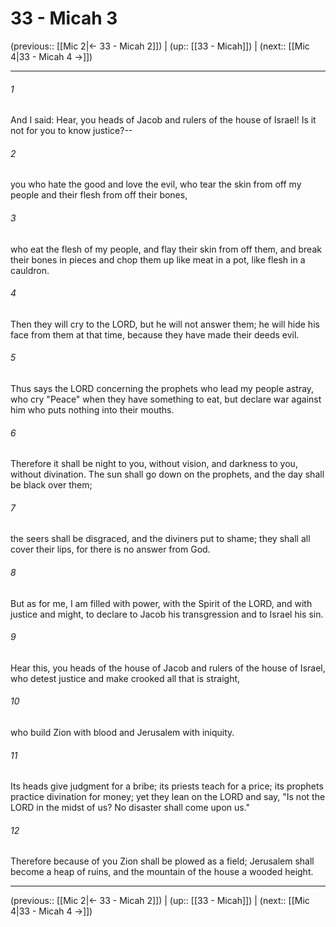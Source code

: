 # 33 - Micah 3

(previous:: [[Mic 2|← 33 - Micah 2]]) | (up:: [[33 - Micah]]) | (next:: [[Mic 4|33 - Micah 4 →]])

***


###### 1 
And I said: Hear, you heads of Jacob and rulers of the house of Israel! Is it not for you to know justice?-- 

###### 2 
you who hate the good and love the evil, who tear the skin from off my people and their flesh from off their bones, 

###### 3 
who eat the flesh of my people, and flay their skin from off them, and break their bones in pieces and chop them up like meat in a pot, like flesh in a cauldron. 

###### 4 
Then they will cry to the LORD, but he will not answer them; he will hide his face from them at that time, because they have made their deeds evil. 

###### 5 
Thus says the LORD concerning the prophets who lead my people astray, who cry "Peace" when they have something to eat, but declare war against him who puts nothing into their mouths. 

###### 6 
Therefore it shall be night to you, without vision, and darkness to you, without divination. The sun shall go down on the prophets, and the day shall be black over them; 

###### 7 
the seers shall be disgraced, and the diviners put to shame; they shall all cover their lips, for there is no answer from God. 

###### 8 
But as for me, I am filled with power, with the Spirit of the LORD, and with justice and might, to declare to Jacob his transgression and to Israel his sin. 

###### 9 
Hear this, you heads of the house of Jacob and rulers of the house of Israel, who detest justice and make crooked all that is straight, 

###### 10 
who build Zion with blood and Jerusalem with iniquity. 

###### 11 
Its heads give judgment for a bribe; its priests teach for a price; its prophets practice divination for money; yet they lean on the LORD and say, "Is not the LORD in the midst of us? No disaster shall come upon us." 

###### 12 
Therefore because of you Zion shall be plowed as a field; Jerusalem shall become a heap of ruins, and the mountain of the house a wooded height.

***

(previous:: [[Mic 2|← 33 - Micah 2]]) | (up:: [[33 - Micah]]) | (next:: [[Mic 4|33 - Micah 4 →]])
